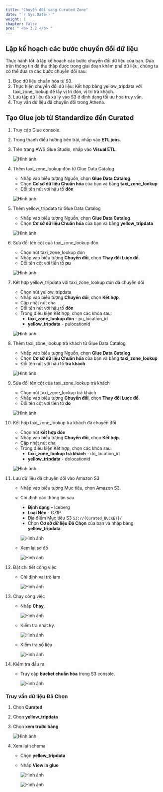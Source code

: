 ```yaml
---
title: "Chuyển đổi sang Curated Zone"
date: "`r Sys.Date()`"
weight: 1
chapter: false
pre: " <b> 3.2 </b> "
---
```


## Lập kế hoạch các bước chuyển đổi dữ liệu

Thực hành tốt là lập kế hoạch các bước chuyển đổi dữ liệu của bạn. Dựa trên thông tin đã thu thập được trong giai đoạn
khám phá dữ liệu, chúng ta có thể đưa ra các bước chuyển đổi sau:

1. Đọc dữ liệu chuẩn hóa từ S3.
2. Thực hiện chuyển đổi dữ liệu: Kết hợp bảng yellow_tripdata với taxi_zone_lookup để lấy vị trí đón, vị trí trả khách.
3. Lưu tập dữ liệu đã xử lý vào S3 ở định dạng tối ưu hóa truy vấn.
4. Truy vấn dữ liệu đã chuyển đổi trong Athena.

## Tạo Glue job từ Standardize đến Curated

1. Truy cập Glue console.
2. Trong thanh điều hướng bên trái, nhấp vào **ETL jobs**.
3. Trên trang AWS Glue Studio, nhấp vào **Visual ETL**.

   ![Hình ảnh](/repo_pmt_ws-fcj-004/images/3/1/31-001.png?featherlight=false&width=90pc)

4. Thêm taxi_zone_lookup đón từ Glue Data Catalog
    * Nhấp vào biểu tượng Nguồn, chọn **Glue Data Catalog**.
    * Chọn **Cơ sở dữ liệu Chuẩn hóa** của bạn và bảng **taxi_zone_lookup**
    * Đổi tên nút với hậu tố **đón**

   ![Hình ảnh](/repo_pmt_ws-fcj-004/images/3/2/32-001.png?featherlight=false&width=90pc)

5. Thêm yellow_tripdata từ Glue Data Catalog
    * Nhấp vào biểu tượng Nguồn, chọn **Glue Data Catalog**.
    * Chọn **Cơ sở dữ liệu Chuẩn hóa** của bạn và bảng **yellow_tripdata**

   ![Hình ảnh](/repo_pmt_ws-fcj-004/images/3/2/32-002.png?featherlight=false&width=90pc)

6. Sửa đổi tên cột của taxi_zone_lookup đón
    * Chọn nút taxi_zone_lookup đón
    * Nhấp vào biểu tượng **Chuyển đổi**, chọn **Thay đổi Lược đồ**.
    * Đổi tên cột với tiền tố **pu**

   ![Hình ảnh](/repo_pmt_ws-fcj-004/images/3/2/32-003.png?featherlight=false&width=90pc)

7. Kết hợp yellow_tripdata với taxi_zone_lookup đón đã chuyển đổi
    * Chọn nút yellow_tripdata
    * Nhấp vào biểu tượng **Chuyển đổi**, chọn **Kết hợp**.
    * Cập nhật nút cha
    * Đổi tên nút với hậu tố **đón**
    * Trong điều kiện Kết hợp, chọn các khóa sau:
        * **taxi_zone_lookup đón** - pu_location_id
        * **yellow_tripdata** - pulocationid

   ![Hình ảnh](/repo_pmt_ws-fcj-004/images/3/2/32-004.png?featherlight=false&width=90pc)

8. Thêm taxi_zone_lookup trả khách từ Glue Data Catalog
    * Nhấp vào biểu tượng Nguồn, chọn **Glue Data Catalog**.
    * Chọn **Cơ sở dữ liệu Chuẩn hóa** của bạn và bảng **taxi_zone_lookup**
    * Đổi tên nút với hậu tố **trả khách**

   ![Hình ảnh](/repo_pmt_ws-fcj-004/images/3/2/32-005.png?featherlight=false&width=90pc)

9. Sửa đổi tên cột của taxi_zone_lookup trả khách
    * Chọn nút taxi_zone_lookup trả khách
    * Nhấp vào biểu tượng **Chuyển đổi**, chọn **Thay đổi Lược đồ**.
    * Đổi tên cột với tiền tố **do**

   ![Hình ảnh](/repo_pmt_ws-fcj-004/images/3/2/32-006.png?featherlight=false&width=90pc)

10. Kết hợp taxi_zone_lookup trả khách đã chuyển đổi
    * Chọn nút **kết hợp đón**
    * Nhấp vào biểu tượng **Chuyển đổi**, chọn **Kết hợp**.
    * Cập nhật nút cha
    * Trong điều kiện Kết hợp, chọn các khóa sau:
        * **taxi_zone_lookup trả khách** - do_location_id
        * **yellow_tripdata** - dolocationid

    ![Hình ảnh](/repo_pmt_ws-fcj-004/images/3/2/32-007.png?featherlight=false&width=90pc)

11. Lưu dữ liệu đã chuyển đổi vào Amazon S3
    * Nhấp vào biểu tượng Mục tiêu, chọn Amazon S3.
    * Chỉ định các thông tin sau
        * **Định dạng** – Iceberg
        * **Loại Nén** - GZIP
        * Địa điểm Mục tiêu S3 `S3://{Curated_BUCKET}/`
        * Chọn **Cơ sở dữ liệu Đã Chọn** của bạn và nhập bảng **yellow_tripdata**

      ![Hình ảnh](/repo_pmt_ws-fcj-004/images/3/2/32-008.png?featherlight=false&width=90pc)
    * Xem lại sơ đồ

      ![Hình ảnh](/repo_pmt_ws-fcj-004/images/3/2/32-009.png?featherlight=false&width=90pc)

12. Đặt chi tiết công việc
    * Chỉ định vai trò Iam

      ![Hình ảnh](/repo_pmt_ws-fcj-004/images/3/1/31-005.png?featherlight=false&width=90pc)

13. Chạy công việc
    * Nhấp **Chạy**.

      ![Hình ảnh](/repo_pmt_ws-fcj-004/images/3/2/32-010.png?featherlight=false&width=90pc)
    * Kiểm tra nhật ký.

      ![Hình ảnh](/repo_pmt_ws-fcj-004/images/3/2/32-011.png?featherlight=false&width=90pc)

    * Kiểm tra số liệu

      ![Hình ảnh](/repo_pmt_ws-fcj-004/images/3/2/32-012.png?featherlight=false&width=90pc)

14. Kiểm tra đầu ra
    * Truy cập **bucket chuẩn hóa** trong S3 console.

      ![Hình ảnh](/repo_pmt_ws-fcj-004/images/3/2/32-013.png?featherlight=false&width=90pc)

### Truy vấn dữ liệu Đã Chọn

1. Chọn **Curated**
2. Chọn **yellow_tripdata**
3. Chọn **xem trước bảng**

   ![Hình ảnh](/repo_pmt_ws-fcj-004/images/3/2/32-016.png?featherlight=false&width=90pc)
4. Xem lại schema
    * Chọn **yellow_tripdata**
    * Nhấp **View in glue**

      ![Hình ảnh](/repo_pmt_ws-fcj-004/images/3/2/32-014.png?featherlight=false&width=90pc)

      ![Hình ảnh](/repo_pmt_ws-fcj-004/images/3/2/32-015.png?featherlight=false&width=90pc)
